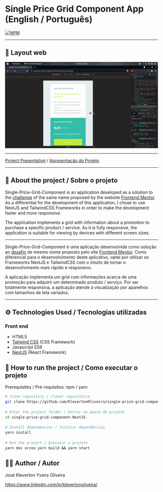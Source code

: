 # Single Price Grid Component App (English / Português)
[![NPM](https://img.shields.io/npm/l/react)](https://github.com/KlevertonOliveira/single-price-grid-component-NextJS/blob/main/LICENSE)

---

## :art: Layout web
![Alt Text](assets/spgc-next-app.gif)


---

[Project Presentation](https://single-price-grid-component-klevertonoliveira.vercel.app/) /
[Apresentação do Projeto](https://single-price-grid-component-klevertonoliveira.vercel.app/)

---

## :mag_right: About the project / Sobre o projeto

Single-Price-Grid-Component is an application developed as a solution to the [challenge](https://www.frontendmentor.io/challenges/single-price-grid-component-5ce41129d0ff452fec5abbbc) of the same name proposed by the website [Frontend Mentor](https://www.frontendmentor.io/). As a differential for the development of this application, I chose to use NextJS and TailwindCSS Frameworks in order to make the development faster and more responsive.

The application implements a grid with information about a promotion to purchase a specific product / service. As it is fully responsive, the application is suitable for viewing by devices with different screen sizes.

---

Single-Price-Grid-Component é uma aplicação desenvolvida como solução ao [desafio](https://www.frontendmentor.io/challenges/single-price-grid-component-5ce41129d0ff452fec5abbbc) de mesmo nome proposto pelo site [Frontend Mentor](https://www.frontendmentor.io/). Como diferencial para o desenvolvimento deste aplicativo, optei por utilizar os Frameworks NextJS e TailwindCSS com o intuito de tornar o desenvolvimento mais rápido e responsivo.

A aplicação implementa um grid com informações acerca de uma promoção para adquirir um determinado produto / serviço. Por ser totalmente responsiva, a aplicação atende a visualização por aparelhos com tamanhos de tela variados.

---

## :gear: Technologies Used / Tecnologias utilizadas

### Front end
- HTML5
- [Tailwind CSS](https://tailwindcss.com/) (CSS Framework)
- Javascript ES6
- [NextJS](https://nextjs.org/) (React Framework)

## :file_folder: How to run the project / Como executar o projeto

Prerequisites / Pré-requisitos: npm / yarn

```bash
# Clone repository / Clonar repositório
git clone https://github.com/KlevertonOliveira/single-price-grid-component-NextJS.git

# Enter the project folder / Entrar na pasta do projeto
cd single-price-grid-component-NextJS

# Install dependencies / Instalar dependências
yarn install

# Run the project / Executar o projeto
yarn dev or/ou yarn build && yarn start
```

## :raising_hand_man: Author / Autor

José Kleverton Yvens Oliveira

https://www.linkedin.com/in/klevertonoliveira/

